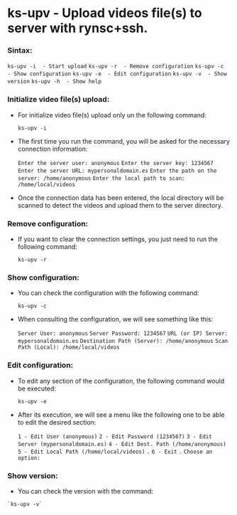 ks-upv - Upload videos file(s) to server with rynsc+ssh.
========================================================

### Sintax:

  `ks-upv -i  - Start upload`
  `ks-upv -r  - Remove configuration`
  `ks-upv -c  - Show configuration`
  `ks-upv -e  - Edit configuration`
  `ks-upv -v  - Show version`
  `ks-upv -h  - Show help`

### Initialize video file(s) upload:

  * For initialize video file(s) upload only un the following command:
  
    `ks-upv -i`
    
  * The first time you run the command, you will be asked for the necessary connection information:

    `Enter the server user: anonymous`
    `Enter the server key: 1234567`
    `Enter the server URL: mypersonaldomain.es`
    `Enter the path on the server: /home/anonymous`
    `Enter the local path to scan: /home/local/videos`

  * Once the connection data has been entered, the local directory will be scanned to detect the videos and upload them to the server directory.
    
### Remove configuration:

  * If you want to clear the connection settings, you just need to run the following command:
  
    `ks-upv -r`
    
### Show configuration:

  * You can check the configuration with the following command:
  
    `ks-upv -c`
    
  * When consulting the configuration, we will see something like this:

    `Server User: anonymous`
    `Server Password: 1234567`
    `URL (or IP) Server: mypersonaldomain.es`
    `Destination Path (Server): /home/anonymous`
    `Scan Path (Local): /home/local/videos`
    
### Edit configuration:

  * To edit any section of the configuration, the following command would be executed:

    `ks-upv -e`
    
  * After its execution, we will see a menu like the following one to be able to edit the desired section:

    `1 - Edit User (anonymous)`
    `2 - Edit Password (1234567)`
    `3 - Edit Server (mypersonaldomain.es)`
    `4 - Edit Dest. Path (/home/anonymous)`
    `5 - Edit Local Path (/home/local/videos)`
    `.`
    `6 - Exit`
    `.`
    `Choose an option:`
    
### Show version:

   * You can check the version with the command:
   
    `ks-upv -v`
  